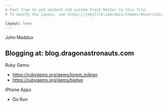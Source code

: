 ```yaml
---
# Feel free to add content and custom Front Matter to this file.
# To modify the layout, see https://jekyllrb.com/docs/themes/#overriding-theme-defaults

layout: home
---
```


John Maddux

Blogging at: blog.dragonastronauts.com
 - 

Ruby Gems:
- https://rubygems.org/gems/lorem_tolkien
- https://rubygems.org/gems/tiedye

iPhone Apps
- Go Run